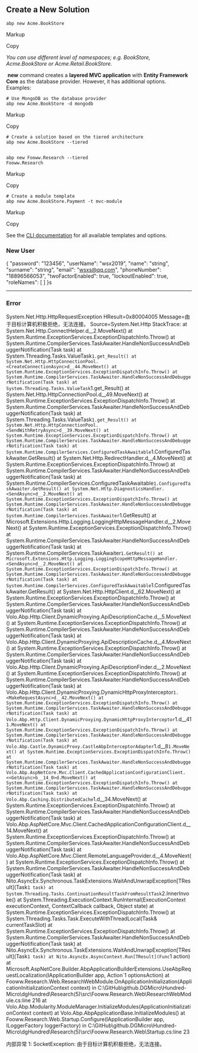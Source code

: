 





##                                   Create                                 a New Solution                             

```markup
abp new Acme.BookStore
```

Markup

Copy

*You can use different level of namespaces; e.g. BookStore, Acme.BookStore or Acme.Retail.BookStore.*

​                                 **new** command creates a **layered MVC application**                                 with **Entity Framework Core** as the database provider.                                 However, it has additional options. Examples:                             

```markup
# Use MongoDB as the database provider
abp new Acme.BookStore -d mongodb
```

Markup

Copy

```markup
# Create a solution based on the tiered architecture
abp new Acme.BookStore --tiered


abp new Fooww.Research --tiered
Fooww.Research
```

Markup

Copy

```markup
# Create a module template
abp new Acme.BookStore.Payment -t mvc-module
```

Markup

Copy

See the [CLI documentation](https://docs.abp.io/en/abp/latest/CLI) for all available templates and options.





###	New User

{
  "password": "123456",
  "userName": "wsx2019",
  "name": "string",
  "surname": "string",
  "email": "wsxs@qq.com",
  "phoneNumber": "18896566053",
  "twoFactorEnabled": true,
  "lockoutEnabled": true,
  "roleNames": [ 
  ]
}s



----



### Error

System.Net.Http.HttpRequestException
  HResult=0x80004005
  Message=由于目标计算机积极拒绝，无法连接。
  Source=System.Net.Http
  StackTrace:
   at System.Net.Http.ConnectHelper.<ConnectAsync>d__2.MoveNext()
   at System.Runtime.ExceptionServices.ExceptionDispatchInfo.Throw()
   at System.Runtime.CompilerServices.TaskAwaiter.HandleNonSuccessAndDebuggerNotification(Task task)
   at System.Threading.Tasks.ValueTask`1.get_Result()
   at System.Net.Http.HttpConnectionPool.<CreateConnectionAsync>d__44.MoveNext()
   at System.Runtime.ExceptionServices.ExceptionDispatchInfo.Throw()
   at System.Runtime.CompilerServices.TaskAwaiter.HandleNonSuccessAndDebuggerNotification(Task task)
   at System.Threading.Tasks.ValueTask`1.get_Result()
   at System.Net.Http.HttpConnectionPool.<WaitForCreatedConnectionAsync>d__49.MoveNext()
   at System.Runtime.ExceptionServices.ExceptionDispatchInfo.Throw()
   at System.Runtime.CompilerServices.TaskAwaiter.HandleNonSuccessAndDebuggerNotification(Task task)
   at System.Threading.Tasks.ValueTask`1.get_Result()
   at System.Net.Http.HttpConnectionPool.<SendWithRetryAsync>d__39.MoveNext()
   at System.Runtime.ExceptionServices.ExceptionDispatchInfo.Throw()
   at System.Runtime.CompilerServices.TaskAwaiter.HandleNonSuccessAndDebuggerNotification(Task task)
   at System.Runtime.CompilerServices.ConfiguredTaskAwaitable`1.ConfiguredTaskAwaiter.GetResult()
   at System.Net.Http.RedirectHandler.<SendAsync>d__4.MoveNext()
   at System.Runtime.ExceptionServices.ExceptionDispatchInfo.Throw()
   at System.Runtime.CompilerServices.TaskAwaiter.HandleNonSuccessAndDebuggerNotification(Task task)
   at System.Runtime.CompilerServices.ConfiguredTaskAwaitable`1.ConfiguredTaskAwaiter.GetResult()
   at System.Net.Http.DiagnosticsHandler.<SendAsync>d__2.MoveNext()
   at System.Runtime.ExceptionServices.ExceptionDispatchInfo.Throw()
   at System.Runtime.CompilerServices.TaskAwaiter.HandleNonSuccessAndDebuggerNotification(Task task)
   at System.Runtime.CompilerServices.TaskAwaiter`1.GetResult()
   at Microsoft.Extensions.Http.Logging.LoggingHttpMessageHandler.<SendAsync>d__2.MoveNext()
   at System.Runtime.ExceptionServices.ExceptionDispatchInfo.Throw()
   at System.Runtime.CompilerServices.TaskAwaiter.HandleNonSuccessAndDebuggerNotification(Task task)
   at System.Runtime.CompilerServices.TaskAwaiter`1.GetResult()
   at Microsoft.Extensions.Http.Logging.LoggingScopeHttpMessageHandler.<SendAsync>d__2.MoveNext()
   at System.Runtime.ExceptionServices.ExceptionDispatchInfo.Throw()
   at System.Runtime.CompilerServices.TaskAwaiter.HandleNonSuccessAndDebuggerNotification(Task task)
   at System.Runtime.CompilerServices.ConfiguredTaskAwaitable`1.ConfiguredTaskAwaiter.GetResult()
   at System.Net.Http.HttpClient.<FinishSendAsyncBuffered>d__62.MoveNext()
   at System.Runtime.ExceptionServices.ExceptionDispatchInfo.Throw()
   at System.Runtime.CompilerServices.TaskAwaiter.HandleNonSuccessAndDebuggerNotification(Task task)
   at Volo.Abp.Http.Client.DynamicProxying.ApiDescriptionCache.<GetFromServerAsync>d__5.MoveNext()
   at System.Runtime.ExceptionServices.ExceptionDispatchInfo.Throw()
   at System.Runtime.CompilerServices.TaskAwaiter.HandleNonSuccessAndDebuggerNotification(Task task)
   at Volo.Abp.Http.Client.DynamicProxying.ApiDescriptionCache.<GetAsync>d__4.MoveNext()
   at System.Runtime.ExceptionServices.ExceptionDispatchInfo.Throw()
   at System.Runtime.CompilerServices.TaskAwaiter.HandleNonSuccessAndDebuggerNotification(Task task)
   at Volo.Abp.Http.Client.DynamicProxying.ApiDescriptionFinder.<FindActionAsync>d__2.MoveNext()
   at System.Runtime.ExceptionServices.ExceptionDispatchInfo.Throw()
   at System.Runtime.CompilerServices.TaskAwaiter.HandleNonSuccessAndDebuggerNotification(Task task)
   at Volo.Abp.Http.Client.DynamicProxying.DynamicHttpProxyInterceptor`1.<MakeRequestAsync>d__42.MoveNext()
   at System.Runtime.ExceptionServices.ExceptionDispatchInfo.Throw()
   at System.Runtime.CompilerServices.TaskAwaiter.HandleNonSuccessAndDebuggerNotification(Task task)
   at Volo.Abp.Http.Client.DynamicProxying.DynamicHttpProxyInterceptor`1.<MakeRequestAndGetResultAsync>d__41`1.MoveNext()
   at System.Runtime.ExceptionServices.ExceptionDispatchInfo.Throw()
   at System.Runtime.CompilerServices.TaskAwaiter.HandleNonSuccessAndDebuggerNotification(Task task)
   at Volo.Abp.Castle.DynamicProxy.CastleAbpInterceptorAdapter`1.<ExecuteWithReturnValueAsync>d__8`1.MoveNext()
   at System.Runtime.ExceptionServices.ExceptionDispatchInfo.Throw()
   at System.Runtime.CompilerServices.TaskAwaiter.HandleNonSuccessAndDebuggerNotification(Task task)
   at Volo.Abp.AspNetCore.Mvc.Client.CachedApplicationConfigurationClient.<<GetAsync>b__14_0>d.MoveNext()
   at System.Runtime.ExceptionServices.ExceptionDispatchInfo.Throw()
   at System.Runtime.CompilerServices.TaskAwaiter.HandleNonSuccessAndDebuggerNotification(Task task)
   at Volo.Abp.Caching.DistributedCache`1.<GetOrAddAsync>d__34.MoveNext()
   at System.Runtime.ExceptionServices.ExceptionDispatchInfo.Throw()
   at System.Runtime.CompilerServices.TaskAwaiter.HandleNonSuccessAndDebuggerNotification(Task task)
   at Volo.Abp.AspNetCore.Mvc.Client.CachedApplicationConfigurationClient.<GetAsync>d__14.MoveNext()
   at System.Runtime.ExceptionServices.ExceptionDispatchInfo.Throw()
   at System.Runtime.CompilerServices.TaskAwaiter.HandleNonSuccessAndDebuggerNotification(Task task)
   at Volo.Abp.AspNetCore.Mvc.Client.RemoteLanguageProvider.<GetLanguagesAsync>d__4.MoveNext()
   at System.Runtime.ExceptionServices.ExceptionDispatchInfo.Throw()
   at System.Runtime.CompilerServices.TaskAwaiter.HandleNonSuccessAndDebuggerNotification(Task task)
   at Nito.AsyncEx.Synchronous.TaskExtensions.WaitAndUnwrapException[TResult](Task`1 task)
   at System.Threading.Tasks.ContinuationResultTaskFromResultTask`2.InnerInvoke()
   at System.Threading.ExecutionContext.RunInternal(ExecutionContext executionContext, ContextCallback callback, Object state)
   at System.Runtime.ExceptionServices.ExceptionDispatchInfo.Throw()
   at System.Threading.Tasks.Task.ExecuteWithThreadLocal(Task& currentTaskSlot)
   at System.Runtime.ExceptionServices.ExceptionDispatchInfo.Throw()
   at System.Runtime.CompilerServices.TaskAwaiter.HandleNonSuccessAndDebuggerNotification(Task task)
   at Nito.AsyncEx.Synchronous.TaskExtensions.WaitAndUnwrapException[TResult](Task`1 task)
   at Nito.AsyncEx.AsyncContext.Run[TResult](Func`1 action)
   at Microsoft.AspNetCore.Builder.AbpApplicationBuilderExtensions.UseAbpRequestLocalization(IApplicationBuilder app, Action`1 optionsAction)
   at Fooww.Research.Web.ResearchWebModule.OnApplicationInitialization(ApplicationInitializationContext context) in C:\GitHub\github.DGMicro\Hundred-Micro\dgHundred\Research(5)\src\Fooww.Research.Web\ResearchWebModule.cs:line 216
   at Volo.Abp.Modularity.ModuleManager.InitializeModules(ApplicationInitializationContext context)
   at Volo.Abp.AbpApplicationBase.InitializeModules()
   at Fooww.Research.Web.Startup.Configure(IApplicationBuilder app, ILoggerFactory loggerFactory) in C:\GitHub\github.DGMicro\Hundred-Micro\dgHundred\Research(5)\src\Fooww.Research.Web\Startup.cs:line 23

内部异常 1:
SocketException: 由于目标计算机积极拒绝，无法连接。